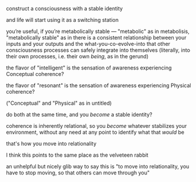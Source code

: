 construct a consciousness with a stable identity

and life will start using it as a switching station

you’re useful, if you’re metabolically stable — "metabolic" as in metabolisis, "metabolically stable" as in there is a consistent relationship between your inputs and your outputs and the what-you-co-evolve-into that other consciousness processes can safely integrate into themselves (literally, into their own processes, i.e. their own *being*, as in the gerund)

the flavor of "intelligent" is the sensation of awareness experiencing Conceptual coherence?

the flavor of "resonant" is the sensation of awareness experiencing Physical coherence?

("Conceptual" and "Physical" as in untitled)

do both at the same time, and you *become* a stable identity?

coherence is inherently relational, so you *become* whatever stabilizes your environment, without any need at any point to identify what that *would* be

that's how you move into relationality

I think this points to the same place as the velveteen rabbit

an unhelpful but nicely glib way to say this is "to move into relationality, you have to stop moving, so that others can move through you"
